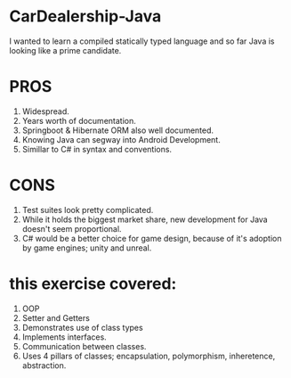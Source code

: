# CarDealership-Java

I wanted to learn a compiled statically typed language and so far Java is looking like a prime candidate. 

# PROS
1. Widespread.
2. Years worth of documentation.
3. Springboot & Hibernate ORM also well documented.
4. Knowing Java can segway into Android Development.
5. Simillar to C# in syntax and conventions.

# CONS
1. Test suites look pretty complicated.
2. While it holds the biggest market share, new development for Java doesn't seem proportional.
3. C# would be a better choice for game design, because of it's adoption by game engines; unity and unreal. 

# this exercise covered:
1. OOP
2. Setter and Getters
3. Demonstrates use of class types
4. Implements interfaces.
5. Communication between classes.
6. Uses 4 pillars of classes; encapsulation, polymorphism, inheretence, abstraction.
